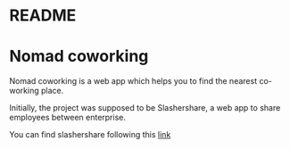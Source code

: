 # README

# Nomad coworking

Nomad coworking is a web app which helps you to find the nearest co-working place.

Initially, the project was supposed to be Slashershare, a web app to share employees between enterprise.

You can find slashershare following this [link](https://github.com/armandfardeau/slashershare)